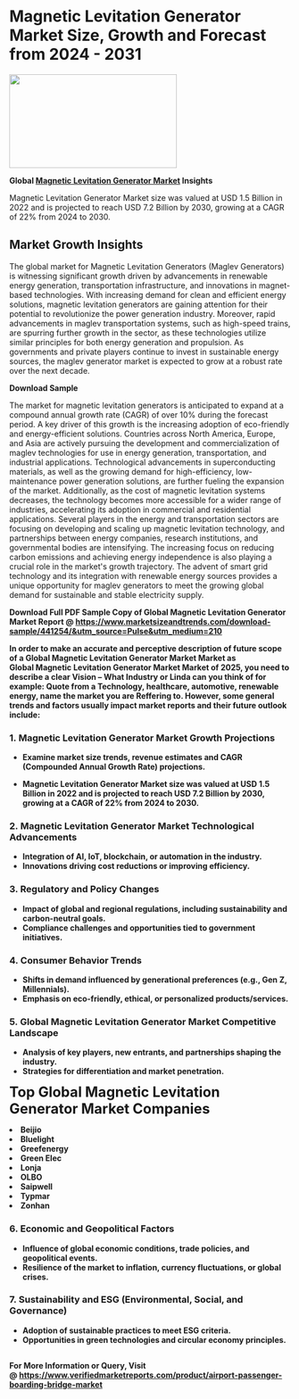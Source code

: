 <H1>Magnetic Levitation Generator Market Size, Growth and Forecast from 2024 - 2031</H1><img class="aligncenter size-medium wp-image-584254" src="https://thirdeyenews.in/wp-content/uploads/2024/09/Global-Market-Research-300x168.jpeg" alt="" width="300" height="168" /><p><strong>Global&nbsp;<a href="https://www.marketsizeandtrends.com/download-sample/441254/&amp;utm_source=Pulse&amp;utm_medium=210">Magnetic Levitation Generator Market</a> Insights</strong></p><p>Magnetic Levitation Generator Market size was valued at USD 1.5 Billion in 2022 and is projected to reach USD 7.2 Billion by 2030, growing at a CAGR of 22% from 2024 to 2030.</p><p><h2>Market Growth Insights</h2> <p>The global market for Magnetic Levitation Generators (Maglev Generators) is witnessing significant growth driven by advancements in renewable energy generation, transportation infrastructure, and innovations in magnet-based technologies. With increasing demand for clean and efficient energy solutions, magnetic levitation generators are gaining attention for their potential to revolutionize the power generation industry. Moreover, rapid advancements in maglev transportation systems, such as high-speed trains, are spurring further growth in the sector, as these technologies utilize similar principles for both energy generation and propulsion. As governments and private players continue to invest in sustainable energy sources, the maglev generator market is expected to grow at a robust rate over the next decade.</p> <p><strong>Download Sample</strong></p> <p>The market for magnetic levitation generators is anticipated to expand at a compound annual growth rate (CAGR) of over 10% during the forecast period. A key driver of this growth is the increasing adoption of eco-friendly and energy-efficient solutions. Countries across North America, Europe, and Asia are actively pursuing the development and commercialization of maglev technologies for use in energy generation, transportation, and industrial applications. Technological advancements in superconducting materials, as well as the growing demand for high-efficiency, low-maintenance power generation solutions, are further fueling the expansion of the market. Additionally, as the cost of magnetic levitation systems decreases, the technology becomes more accessible for a wider range of industries, accelerating its adoption in commercial and residential applications. Several players in the energy and transportation sectors are focusing on developing and scaling up magnetic levitation technology, and partnerships between energy companies, research institutions, and governmental bodies are intensifying. The increasing focus on reducing carbon emissions and achieving energy independence is also playing a crucial role in the market's growth trajectory. The advent of smart grid technology and its integration with renewable energy sources provides a unique opportunity for maglev generators to meet the growing global demand for sustainable and stable electricity supply. <p><strong></p><p><span class=""><strong>Download Full PDF Sample Copy of Global Magnetic Levitation Generator Market Report</strong> @ <a href="https://www.marketsizeandtrends.com/download-sample/441254/&amp;utm_source=Pulse&amp;utm_medium=210" target="_blank">https://www.marketsizeandtrends.com/download-sample/441254/&amp;utm_source=Pulse&amp;utm_medium=210</a></span></p><p>In order to make an accurate and perceptive description of future scope of a Global&nbsp;Magnetic Levitation Generator Market Market as Global&nbsp;Magnetic Levitation Generator Market Market of 2025, you need to describe a clear Vision &ndash; What Industry or Linda can you think of for example: Quote from a Technology, healthcare, automotive, renewable energy, name the market you are Reffering to. However, some general trends and factors usually impact market reports and their future outlook include:</p><h3>1.&nbsp;<strong>Magnetic Levitation Generator Market Growth Projections</strong></h3><ul><li>Examine market size trends, revenue estimates and CAGR (Compounded Annual Growth Rate) projections.</li><li><p>Magnetic Levitation Generator Market size was valued at USD 1.5 Billion in 2022 and is projected to reach USD 7.2 Billion by 2030, growing at a CAGR of 22% from 2024 to 2030.</p></li></ul><h3>2.&nbsp;<strong>Magnetic Levitation Generator Market Technological Advancements</strong></h3><ul><li>Integration of AI, IoT, blockchain, or automation in the industry.</li><li>Innovations driving cost reductions or improving efficiency.</li></ul><h3>3.&nbsp;<strong>Regulatory and Policy Changes</strong></h3><ul><li>Impact of global and regional regulations, including sustainability and carbon-neutral goals.</li><li>Compliance challenges and opportunities tied to government initiatives.</li></ul><h3>4.&nbsp;<strong>Consumer Behavior Trends</strong></h3><ul><li>Shifts in demand influenced by generational preferences (e.g., Gen Z, Millennials).</li><li>Emphasis on eco-friendly, ethical, or personalized products/services.</li></ul><h3>5.&nbsp;<strong>Global Magnetic Levitation Generator Market Competitive Landscape</strong></h3><ul><li>Analysis of key players, new entrants, and partnerships shaping the industry.</li><li>Strategies for differentiation and market penetration.</li></ul><p data-pm-slice="1 1 []"><span style="color: inherit; font-family: inherit; font-size: 25px;">Top Global Magnetic Levitation Generator Market Companies</span></p><div class="" data-test-id=""><p><li>Beijio</li><li> Bluelight</li><li> Greefenergy</li><li> Green Elec</li><li> Lonja</li><li> OLBO</li><li> Saipwell</li><li> Typmar</li><li> Zonhan</li></p></div><h3>6.&nbsp;<strong>Economic and Geopolitical Factors</strong></h3><ul><li>Influence of global economic conditions, trade policies, and geopolitical events.</li><li>Resilience of the market to inflation, currency fluctuations, or global crises.</li></ul><h3>7.&nbsp;<strong>Sustainability and ESG (Environmental, Social, and Governance)</strong></h3><ul><li>Adoption of sustainable practices to meet ESG criteria.</li><li>Opportunities in green technologies and circular economy principles.</li></ul><h2><strong style="font-size: 14px;">For More Information or Query, Visit @&nbsp;</strong><a style="background-color: #ffffff; font-size: 14px;" href="https://www.marketsizeandtrends.com/report/magnetic-levitation-generator-market/" target="_blank">https://www.verifiedmarketreports.com/product/airport-passenger-boarding-bridge-market</a></h2>
